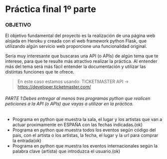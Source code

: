 # Práctica final 1º parte

### OBJETIVO

El objetivo fundamental del proyecto es la realización de una página web alojada en Heroku y creada con el web framework python Flask, que utilizando algún servicio web proporcione una funcionalidad original.

Sería muy interesante que buscaras una API (o APIs) de algún tema que te interese, para que te resulte más atractivo realizar la práctica. Al entender más del tema será más fácil entender la documentación y utilizar las distintas funciones que te ofrece.

> En este caso estamos usando: TICKETMASTER API -> https://developer.ticketmaster.com/

###### PARTE 1:Debes entregar al menos tres programas python que realicen peticiones a la API (o APIs) que vayas a utilizar en la práctica.

- Programa en python que muestra la sala, el lugar y los artistas que van a actuar proximamente en ESPAÑA con las fechas indicadas.(ok)
- Programa en python que muestra todos los eventos según código del pais, con el artista o los artistas, la fecha, el lugar y la url para comprar la entrada(ok)
- Programa en python que muestra los eventos internacionales según la palabra clave (artista) que introduzca el usuario.(ok)